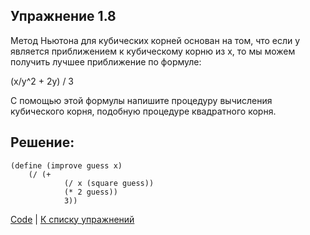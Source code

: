 ## Упражнение 1.8

Метод Ньютона для кубических корней основан на том, что если y является приближением к кубическому корню из x, то мы можем получить лучшее приближение по формуле:

(x/y^2 + 2y) / 3

С помощью этой формулы напишите процедуру вычисления кубического корня, подобную процедуре квадратного корня.
    
## Решение:

```racket
(define (improve guess x)
    (/ (+
            (/ x (square guess))
            (* 2 guess))
            3))
```
[Code](../../../../../src/exercices/ch-1/e-1.8/solution.rkt) |
[К списку упражнений](../index.md)
